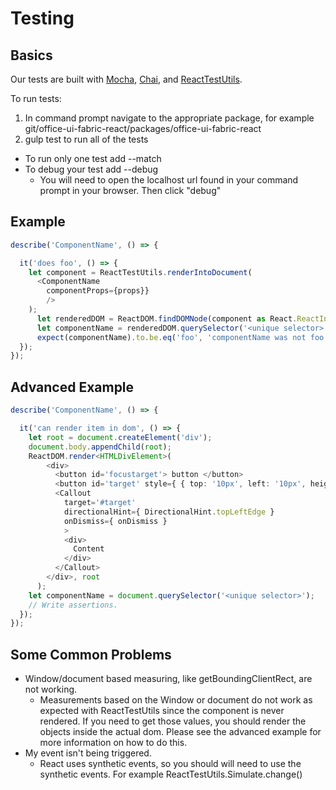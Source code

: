 # Testing

## Basics

Our tests are built with [Mocha](https://mochajs.org/), [Chai](http://chaijs.com/), and
[ReactTestUtils](https://facebook.github.io/react/docs/test-utils.html).

To run tests:

1. In command prompt navigate to the appropriate package, for example git/office-ui-fabric-react/packages/office-ui-fabric-react
2. gulp test to run all of the tests
  * To run only one test add --match <Testname>
  * To debug your test add --debug
    * You will need to open the localhost url found in your command prompt in your browser. Then click "debug"

## Example

```typescript
describe('ComponentName', () => {

  it('does foo', () => {
    let component = ReactTestUtils.renderIntoDocument(
      <ComponentName
        componentProps={props}}
        />
    );
      let renderedDOM = ReactDOM.findDOMNode(component as React.ReactInstance);
      let componentName = renderedDOM.querySelector('<unique selector>');
      expect(componentName).to.be.eq('foo', 'componentName was not foo');
  });
});
```

## Advanced Example

```typescript
describe('ComponentName', () => {

  it('can render item in dom', () => {
    let root = document.createElement('div');
    document.body.appendChild(root);
    ReactDOM.render<HTMLDivElement>(
        <div>
          <button id='focustarget'> button </button>
          <button id='target' style={ { top: '10px', left: '10px', height: '0', width: '0px' } }> target </button>
          <Callout
            target='#target'
            directionalHint={ DirectionalHint.topLeftEdge }
            onDismiss={ onDismiss }
            >
            <div>
              Content
            </div>
          </Callout>
        </div>, root
      );
    let componentName = document.querySelector('<unique selector>');
    // Write assertions.
  });
});
```

## Some Common Problems

* Window/document based measuring, like getBoundingClientRect, are not working.
  * Measurements based on the Window or document do not work as expected with ReactTestUtils since the component is never rendered. If you need to get those values, you should render the objects inside the actual dom. Please see the advanced example for more information on how to do this.
* My event isn't being triggered.
  * React uses synthetic events, so you should will need to use the synthetic events. For example ReactTestUtils.Simulate.change(<yourelement>)